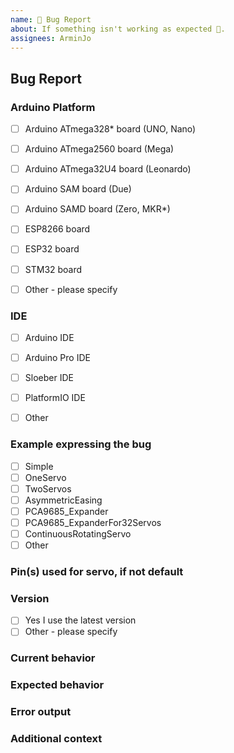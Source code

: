 ```yaml
---
name: 🐛 Bug Report
about: If something isn't working as expected 🤔.
assignees: ArminJo
---
```



## Bug Report

### Arduino Platform
* [ ] Arduino ATmega328* board (UNO, Nano)
* [ ] Arduino ATmega2560 board (Mega)
* [ ] Arduino ATmega32U4 board (Leonardo)
* [ ] Arduino SAM board (Due)
* [ ] Arduino SAMD board (Zero, MKR*)
* [ ] ESP8266 board
* [ ] ESP32 board
* [ ] STM32 board
* [ ] Other - please specify


### IDE
* [ ] Arduino IDE
* [ ] Arduino Pro IDE
* [ ] Sloeber IDE
* [ ] PlatformIO IDE
* [ ] Other


### Example expressing the bug
* [ ] Simple
* [ ] OneServo
* [ ] TwoServos
* [ ] AsymmetricEasing
* [ ] PCA9685_Expander
* [ ] PCA9685_ExpanderFor32Servos
* [ ] ContinuousRotatingServo
* [ ] Other

### Pin(s) used for servo, if not default

### Version
* [ ] Yes I use the latest version
* [ ] Other - please specify

### Current behavior
<!-- Paste the code and output you run -->


<!-- Add a clear and concise description of the behavior. -->


### Expected behavior
<!-- Add a clear and concise description of what you expected to happen. -->

### Error output
<!-- Add a the serial output which indicates the error happened. -->

### Additional context
<!-- (Optional) Add any other context about the problem here. -->